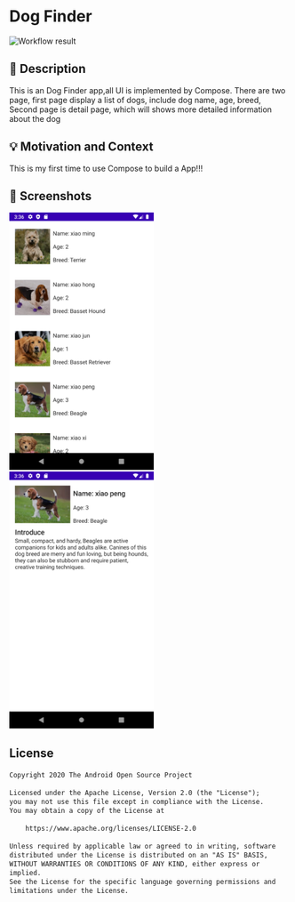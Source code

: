 # Dog Finder

<!--- Replace <OWNER> with your Github Username and <REPOSITORY> with the name of your repository. -->
<!--- You can find both of these in the url bar when you open your repository in github. -->
![Workflow result](https://github.com/lixw1021/android-dev-challenge-compose/workflows/Check/badge.svg)


## :scroll: Description
<!--- Describe your app in one or two sentences -->
This is an Dog Finder app,all UI is implemented by Compose.
There are two page, first page display a list of dogs, include dog name, age, breed,
Second page is detail page, which will shows more detailed information about the dog

## :bulb: Motivation and Context
<!--- Optionally point readers to interesting parts of your submission. -->
<!--- What are you especially proud of? -->
This is my first time to use Compose to build a App!!!

## :camera_flash: Screenshots
<!-- You can add more screenshots here if you like -->
<img src="/results/screenshot_1.png" width="260">&emsp;<img src="/results/screenshot_2.png" width="260">

## License
```
Copyright 2020 The Android Open Source Project

Licensed under the Apache License, Version 2.0 (the "License");
you may not use this file except in compliance with the License.
You may obtain a copy of the License at

    https://www.apache.org/licenses/LICENSE-2.0

Unless required by applicable law or agreed to in writing, software
distributed under the License is distributed on an "AS IS" BASIS,
WITHOUT WARRANTIES OR CONDITIONS OF ANY KIND, either express or implied.
See the License for the specific language governing permissions and
limitations under the License.
```
